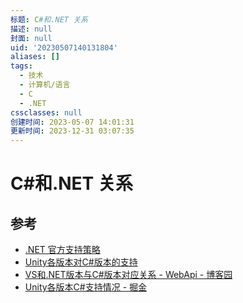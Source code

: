 ```yaml
---
标题: C#和.NET 关系
描述: null
封面: null
uid: '20230507140131804'
aliases: []
tags:
  - 技术
  - 计算机/语言
  - C
  - .NET
cssclasses: null
创建时间: 2023-05-07 14:01:31
更新时间: 2023-12-31 03:07:35
---
```


# C#和.NET 关系

## 参考

- [.NET 官方支持策略](https://dotnet.microsoft.com/zh-cn/platform/support/policy)
- [Unity各版本对C#版本的支持](https://blog.csdn.net/smile_Ho/article/details/119946986)
- [VS和.NET版本与C#版本对应关系 - WebApi - 博客园](https://www.cnblogs.com/webapi/p/15204940.html)
- [Unity各版本C#支持情况 - 掘金](https://juejin.cn/post/7088147774914428941)
